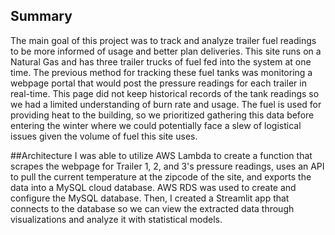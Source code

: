## Summary
The main goal of this project was to track and analyze trailer fuel readings to be more informed of usage and better plan deliveries. This site runs on a Natural Gas and has three trailer trucks of fuel fed into the system at one time. The previous method for tracking these fuel tanks was monitoring a webpage portal that would post the pressure readings for each trailer in real-time. This page did not keep historical records of the tank readings so we had a limited understanding of burn rate and usage. The fuel is used for providing heat to the building, so we prioritized gathering this data before entering the winter where we could potentially face a slew of logistical issues given the volume of fuel this site uses. 

##Architecture
I was able to utilize AWS Lambda to create a function that scrapes the webpage for Trailer 1, 2, and 3's pressure readings, uses an API to pull the current temperature at the zipcode of the site, and exports the data into a MySQL cloud database. AWS RDS was used to create and configure the MySQL database. Then, I created a Streamlit app that connects to the database so we can view the extracted data through visualizations and analyze it with statistical models.
